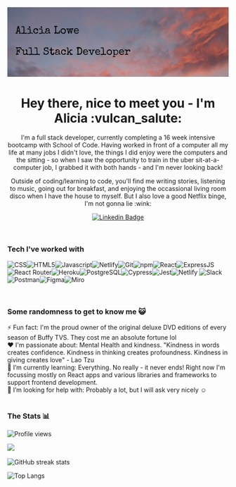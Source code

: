 <img src="https://github.com/lalicia/lalicia/blob/main/github_banner.JPG" />

<h1 align="center">Hey there, nice to meet you - I'm Alicia :vulcan_salute:</h1>

<p align="center">
I'm a full stack developer, currently completing a 16 week intensive bootcamp with School of Code.  Having worked in front of a computer all my life at many jobs I didn't love, the things I did enjoy were the computers and the sitting - so when I saw the opportunity to train in the uber sit-at-a-computer job, I grabbed it with both hands - and I'm never looking back! 
</p>
<p align="center"> 
Outside of coding/learning to code, you'll find me writing stories, listening to music, going out for breakfast, and enjoying the occassional living room disco when I have the house to myself.  But I also love a good Netflix binge, I'm not gonna lie :wink:
</p>

<div align="center">

<!--[![Github Badge](http://img.shields.io/badge/-Github-black?style=flat-square&logo=github&link=https://https://github.com/lalicia/)](https://github.com/lalicia/)--> 
[![Linkedin Badge](https://img.shields.io/badge/-LinkedIn-blue?style=flat-square&logo=Linkedin&logoColor=white&link=https://www.linkedin.com/in/alicia-lowe-749a21240)](https://www.linkedin.com/in/alicia-lowe-749a21240)

</div>
<br>

### Tech I've worked with
<img align="left" src="https://img.shields.io/badge/CSS3-1572B6?style=for-the-badge&logo=css3&logoColor=white" alt="CSS"/>
<img align="left" src="https://img.shields.io/badge/HTML5-E34F26?style=for-the-badge&logo=html5&logoColor=white" alt="HTML5" />
<img align="left" src="https://img.shields.io/badge/JavaScript-323330?style=for-the-badge&logo=javascript&logoColor=F7DF1E" alt="Javascript" />
<img align="left" src="https://img.shields.io/badge/VSCode-0078D4?style=for-the-badge&logo=visual%20studio%20code&logoColor=white" alt="Netlify" />
<img src="https://img.shields.io/badge/Express.js-000000?style=for-the-badge&logo=express&logoColor=white" alt="ExpressJS" />
<img align="left" src="https://img.shields.io/badge/GIT-E44C30?style=for-the-badge&logo=git&logoColor=white" alt="Git" />
<img align="left" src="https://img.shields.io/badge/npm-CB3837?style=for-the-badge&logo=npm&logoColor=white" alt="npm" />
<img align="left" src="https://img.shields.io/badge/React-20232A?style=for-the-badge&logo=react&logoColor=61DAFB" alt="React" />
<img align="left" src="https://img.shields.io/badge/React_Router-CA4245?style=for-the-badge&logo=react-router&logoColor=white" alt="React Router" />
<img align="left" src="https://img.shields.io/badge/Heroku-430098?style=for-the-badge&logo=heroku&logoColor=white" alt="Heroku" />
<img src="https://img.shields.io/badge/Netlify-00C7B7?style=for-the-badge&logo=netlify&logoColor=white" alt="Netlify" />
<img align="left" src="https://img.shields.io/badge/PostgreSQL-316192?style=for-the-badge&logo=postgresql&logoColor=white" alt="PostgreSQL" />
<img align="left" src="https://img.shields.io/badge/Cypress-17202C?style=for-the-badge&logo=cypress&logoColor=white" alt="Cypress" />
<img align="left" src="https://img.shields.io/badge/Jest-C21325?style=for-the-badge&logo=jest&logoColor=white" alt="Jest" />
<img align="left" src="https://img.shields.io/badge/Postman-FF6C37?style=for-the-badge&logo=Postman&logoColor=white" alt="Postman" />
<img src="https://img.shields.io/badge/Slack-4A154B?style=for-the-badge&logo=slack&logoColor=white" alt="Slack" />
<img align="left" src="https://img.shields.io/badge/Figma-F24E1E?style=for-the-badge&logo=figma&logoColor=white" alt="Figma" />
<img align="left" src="https://img.shields.io/badge/Miro-050038?style=for-the-badge&logo=Miro&logoColor=white" alt="Miro" />
<br>

<!--
### Hi there 👋
**lalicia/lalicia** is a ✨ _special_ ✨ repository because its `README.md` (this file) appears on your GitHub profile.

Here are some ideas to get you started:

- 🔭 I’m currently working on ...
- 🌱 I’m currently learning ...
- 👯 I’m looking to collaborate on ...
- 🤔 I’m looking for help with ...
- 💬 Ask me about ...
- 📫 How to reach me: ...
- 😄 Pronouns: ...
- ⚡ Fun fact: ...
-->

<br><br>
### Some randomness to get to know me :smiley_cat:
⚡ Fun fact: I'm the proud owner of the original deluxe DVD editions of every season of Buffy TVS.  They cost me an absolute fortune lol
<br>
:heart: I'm passionate about: Mental Health and kindness.  "Kindness in words creates confidence.  Kindness in thinking creates profoundness.  Kindness in giving creates love" - Lao Tzu
<br>
:seedling: I’m currently learning: Everything.  No really - it never ends!  Right now I'm focussing mostly on React apps and various libraries and frameworks to support frontend development.
<br>
🤔 I’m looking for help with: Probably a lot, but I will ask very nicely :relaxed:
<br><br>


### The Stats 📊

![Profile views](https://gpvc.arturio.dev/lalicia)

![](https://github-readme-stats.vercel.app/api?username=lalicia&theme=tokyonight&show_icons=true&count_private=true)

![GitHub streak stats](https://github-readme-streak-stats.herokuapp.com/?user=lalicia&theme=tokyonight)

![Top Langs](https://github-readme-stats.vercel.app/api/top-langs/?username=lukechaplin&theme=tokyonight)
